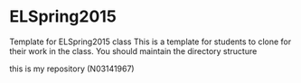 # ELSpring2015
Template for ELSpring2015 class
This is a template for students to clone for their work in the class. You should maintain the directory structure

this is my repository (N03141967)
